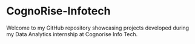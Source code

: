 # CognoRise-Infotech
Welcome to my GitHub repository showcasing projects developed during my Data Analytics internship at Cognorise Info Tech. 
